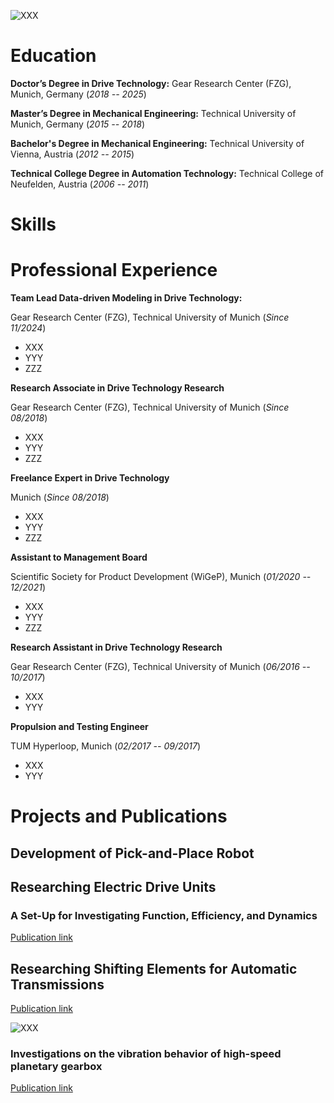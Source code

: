 ![XXX](/assets/Portraitfoto_LukasPointner.jpg)

# Education
**Doctor’s Degree in Drive Technology:** Gear Research Center (FZG), Munich, Germany (_2018 -- 2025_)

**Master’s Degree in Mechanical Engineering:** Technical University of Munich, Germany (_2015 -- 2018_)

**Bachelor's Degree in Mechanical Engineering:** Technical University of Vienna, Austria (_2012 -- 2015_)

**Technical College Degree in Automation Technology:** Technical College of Neufelden, Austria (_2006 -- 2011_)

# Skills

# Professional Experience
**Team Lead Data-driven Modeling in Drive Technology:**

Gear Research Center (FZG), Technical University of Munich (_Since 11/2024_)

- XXX
- YYY
- ZZZ

**Research Associate in Drive Technology Research**

Gear Research Center (FZG), Technical University of Munich (_Since 08/2018_)

- XXX
- YYY
- ZZZ

**Freelance Expert in Drive Technology**

Munich (_Since 08/2018_)

- XXX
- YYY
- ZZZ

**Assistant to Management Board**

Scientific Society for Product Development (WiGeP), Munich (_01/2020 -- 12/2021_)

- XXX
- YYY
- ZZZ

**Research Assistant in Drive Technology Research**

Gear Research Center (FZG), Technical University of Munich (_06/2016 -- 10/2017_)

- XXX
- YYY

**Propulsion and Testing Engineer**

TUM Hyperloop, Munich (_02/2017 -- 09/2017_)

- XXX
- YYY

# Projects and Publications

## Development of Pick-and-Place Robot

## Researching Electric Drive Units
### A Set-Up for Investigating Function, Efficiency, and Dynamics
[Publication link](https://www.mdpi.com/2624-8921/6/3/67)

## Researching Shifting Elements for Automatic Transmissions
[Publication link](https://www.mdpi.com/2624-8921/6/3/67)


![XXX](/assets/Bild_LinkedIn_Post.png)

### Investigations on the vibration behavior of high-speed planetary gearbox
[Publication link](https://link.springer.com/article/10.1007/s10010-024-00727-5)
